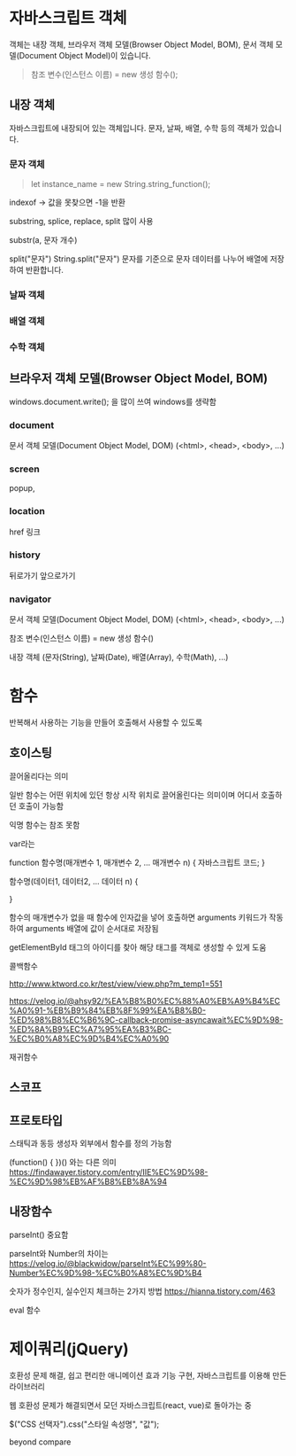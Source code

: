 # 자바스크립트 객체
객체는 내장 객체, 브라우저 객체 모델(Browser Object Model, BOM), 문서 객체 모델(Document Object Model)이 있습니다.

> 참조 변수(인스턴스 이름) = new 생성 함수();  

## 내장 객체
자바스크립트에 내장되어 있는 객체입니다. 문자, 날짜, 배열, 수학 등의 객체가 있습니다.

### 문자 객체
> let instance_name = new String.string_function();

indexof -> 값을 못찾으면 -1을 반환

substring, splice, replace, split 많이 사용

substr(a, 문자 개수)

split("문자")
String.split("문자") 문자를 기준으로 문자 데이터를 나누어 배열에 저장하여 반환합니다.

### 날짜 객체

### 배열 객체

### 수학 객체


## 브라우저 객체 모델(Browser Object Model, BOM)
windows.document.write(); 을 많이 쓰여 windows를 생략함

### document
문서 객체 모델(Document Object Model, DOM) (\<html>, \<head>, \<body>, ...)

### screen
popup, 

### location
href 링크

### history
뒤로가기 앞으로가기

### navigator



문서 객체 모델(Document Object Model, DOM) (\<html>, \<head>, \<body>, ...)

참조 변수(인스턴스 이름) = new 생성 함수()

내장 객체 (문자(String), 날짜(Date), 배열(Array), 수학(Math), ...)


# 함수
반복해서 사용하는 기능을 만들어 호출해서 사용할 수 있도록

## 호이스팅
끌어올리다는 의미

일반 함수는 어떤 위치에 있던 항상 시작 위치로 끌어올린다는 의미이며 어디서 호출하던 호출이 가능함

익명 함수는 참조 못함

var라는 

function 함수명(매개변수 1, 매개변수 2, ... 매개변수 n) {
    자바스크립트 코드;
}

함수명(데이터1, 데이터2, ... 데이터 n) {

}

함수의 매개변수가 없을 때 함수에 인자값을 넣어 호출하면 arguments 키워드가 작동하여 arguments 배열에 값이 순서대로 저장됨 

getElementById 태그의 아이디를 찾아 해당 태그를 객체로 생성할 수 있게 도움

콜백함수

http://www.ktword.co.kr/test/view/view.php?m_temp1=551

https://velog.io/@ahsy92/%EA%B8%B0%EC%88%A0%EB%A9%B4%EC%A0%91-%EB%B9%84%EB%8F%99%EA%B8%B0-%ED%98%B8%EC%B6%9C-callback-promise-asyncawait%EC%9D%98-%ED%8A%B9%EC%A7%95%EA%B3%BC-%EC%B0%A8%EC%9D%B4%EC%A0%90

재귀함수

## 스코프


## 프로토타입
스태틱과 동등 생성자 외부에서 함수를 정의 가능함

(function() { })() 와는 다른 의미
https://findawayer.tistory.com/entry/IIE%EC%9D%98-%EC%9D%98%EB%AF%B8%EB%8A%94

## 내장함수
parseInt() 중요함

parseInt와 Number의 차이는
https://velog.io/@blackwidow/parseInt%EC%99%80-Number%EC%9D%98-%EC%B0%A8%EC%9D%B4


숫자가 정수인지, 실수인지 체크하는 2가지 방법
https://hianna.tistory.com/463

eval 함수

# 제이쿼리(jQuery)
호환성 문제 해결, 쉽고 편리한 애니메이션 효과 기능 구현, 자바스크립트를 이용해 만든 라이브러리

웹 호환성 문제가 해결되면서 모던 자바스크립트(react, vue)로 돌아가는 중

$("CSS 선택자").css("스타일 속성명", "값");

beyond compare

